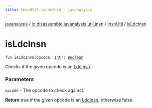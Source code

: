 ```yaml
---
title: InsnUtil.isLdcInsn - javanalysis
---
```


[javanalysis](../../index.html) / [io.disassemble.javanalysis.util.insn](../index.html) / [InsnUtil](index.html) / [isLdcInsn](./is-ldc-insn.html)

# isLdcInsn

`fun isLdcInsn(opcode: `[`Int`](https://kotlinlang.org/api/latest/jvm/stdlib/kotlin/-int/index.html)`): `[`Boolean`](https://kotlinlang.org/api/latest/jvm/stdlib/kotlin/-boolean/index.html)

Checks if the given opcode is an [LdcInsn](../../io.disassemble.javanalysis.insn/-ldc-insn/index.html).

### Parameters

`opcode` - The opcode to check against.

**Return**
true if the given opcode is an [LdcInsn](../../io.disassemble.javanalysis.insn/-ldc-insn/index.html), otherwise false.

